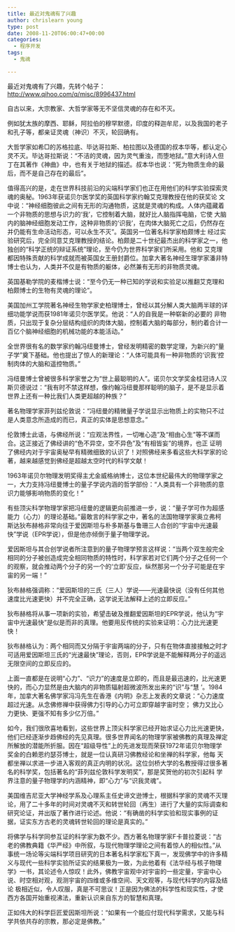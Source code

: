 ```yaml
---
title: 最近对鬼魂有了兴趣
author: chrislearn young
type: post
date: 2008-11-20T06:00:47+00:00
categories:
  - 程序开发
tags:
  - 鬼魂

---
```

最近对鬼魂有了兴趣，先转个帖子：http://www.qihoo.com/q/misc/8996437.html

自古以来，大宗教家、大哲学家等无不坚信灵魂的存在和不灭。
  
例如犹太族的摩西、耶稣，阿拉伯的穆罕默德，印度的释迦牟尼，以及我国的老子和孔子等，都亲证灵魂（神识）不灭，轮回确有。
  
<!--more-->
大哲学家如希□的苏格拉底、毕达哥拉斯、柏拉图以及德国的叔本华等，都认定心灵不灭。毕达哥拉斯说：“不洁的灵魂，因为灵气重浊，而堕地狱。”意大利诗人但丁在其著作《神曲》中，也有关于地狱的描述。叔本华也说：“死为物质生命的最后，而不是自己存在的最后”。
  
值得高兴的是，走在世界科技前沿的尖端科学家们也正在用他们的科学实验探索灵魂的奥秘。1963年获诺贝尔医学奖的英国科学家约翰艾克理教授在他的获奖论 文中说：“神经细胞彼此之间有无形的沟通物质，这就是灵魂的构成。人体内蕴藏着一个非物质的思想与识力的‘我’，它控制着大脑，就好比人脑指挥电脑，它使 大脑内的脑神经细胞发动工作，这种非物质的‘识我’，在肉体大脑死亡之后，仍然存在并仍能有生命活动形态，可以永生不灭”。英国另一位著名科学家柏颇博士 经过实验研究后，完全同意艾克理教授的结论。柏颇是二十世纪最杰出的科学家之一，他独创的“科学正统的辩证系统”理论，至今仍为世界科学家们所采用。他和 艾克理都因特殊贡献的科学成就而被英国女王册封爵位。加拿大著名神经生理学家潘非特博士也认为，人类并不仅是有物质的躯体，必然兼有无形的非物质灵魂。
  
英国基勒学院的麦楷博士说：“至今仍无一种已知的学说和实验足以推翻艾克理和柏颇博士的生物有灵魂的理论”。
  
美国加州工学院著名神经生物学家史柏理博士，曾经以其分解人类大脑两半球的详细功能学说而获1981年诺贝尔医学奖。他说：“人的自我是一种崭新的必要的 非物质，只出现于复杂分层结构组织的肉体大脑，控制着大脑的每部分，制约着合计一百亿个脑神经细胞的机械功能的本能活动。”
  
全世界很有名的数学家约翰冯纽曼博士，曾经发明精密的数学定理，为新兴的“量子学”奠下基础。他也提出了惊人的新理论：“人体可能具有一种非物质的‘识我’控制肉体的大脑和遥控物质。”
  
冯纽曼博士曾被很多科学家誉之为“世上最聪明的人”。诺贝尔文学奖金桂冠诗人汉斯贝德说过：“我有时不禁这样想，像约翰冯纽曼那样聪明的脑子，是不是显示着世界上还有一种比我们人类更超越的种族？”
  
著名物理学家菲列兹伦敦说：“冯纽曼的精微量子学说显示出物质上的实物只不过是人类意念所造成的而已，真正的实体是思想意念。”
  
伦敦博士此语，与佛经所说：“应观法界性，一切唯心造”及“相由心生”等不谋而合。这正接近了佛经讲的“色不异空，空不异色”及“有相皆妄”的境界，也正 证明了佛经内对于宇宙奥秘早有精微细致的认识了！对照佛经来多看这些大科学家的论著，越来越感觉到佛经是超越太空时代的科学文献！
  
1963年诺贝尔物理发明奖得主尤金威格纳博士，这位本世纪最伟大的物理学家之一，大力支持冯纽曼博士的量子学说内涵的哲学部份：“人类具有一个非物质的意识力能够影响物质的变化！”
  
有些顶尖科学物理学家把冯纽曼的逻辑更向前推进一步，说：“量子学可作为超感能力（心力）的理论基础。”最敢言的科学家之中，著名的法国物理学家奥立弗柯 斯达狄布赫格非常向往于爱因斯坦与朴多斯基与鲁珊三人合创的“宇宙中光速最快”学说（EPR学说），但是他亦倾倒于量子物理学说。
  
爱因斯坦与其合创学说者所注意到的量子物理学预言这样说：“当两个双生般完全相同的分子被创造成完全相同物质的特性时，科学家若对它们两个分子之任何一个的观察，就会推动两个分子的另一个的‘立即’反应，纵然那另一个分子可能是在宇宙的另一端！”
  
狄布赫格强调称：“爱因斯坦的三氏（三人）学说——光速最快说（没有任何其他速度比光速更快）并不完全正确，这学说无法解释上述的立即反应。”
  
狄布赫格将从事一项新的实验，希望击破及推翻爱因斯坦的EPR学说，他认为“宇宙中光速最快”是似是而非的真理。他要用反传统的实验来证明：心力比光速更快！
  
狄布赫格认为：两个相同而又分隔于宇宙两端的分子，只有在物体直接接触之时才可适用爱因斯坦三氏的“光速最快”理论，否则，EPR学说是不能解释两分子的遥远无限空间的立即反应的。
  
上面一直都是在说明“心力”、“识力”的速度是立即的，而且是最迅速的，比光速更快的，而心力显然是由大脑内的非物质辐射超微波所发出来的“识”与“慧 ’。1984年，加拿大著名佛学家冯冯先生在香港《内明》杂志上发表的文章说：“心力速度超过光速。从念佛修禅中获得佛力引导的心力可立即穿越字宙时空； 佛力又比心力更快、更强不知有多少亿万倍。”
  
如今，我们很欣喜地看到，这些世界上顶尖科学家已经开始求证心力比光速更快，他们已经逐渐步趋佛经的先见真理。很多世界闻名的物理学家被佛教的真理及禅定 所解放的潜能所折服。因在“超级导性”上的先进发现而荣获1972年诺贝尔物理学奖金的白赖恩约瑟芬博士，就是一位认真研习佛教经论和坐禅的科学家，他每 天都坐禅以求进一步进入客观的真正内明的状况。这位剑桥大学的名教授得过很多著名的科学奖，包括著名的“菲列兹伦敦科学发明奖”，那是奖贺他的初次引起科 学界注意的量子物理学的内涵精神，即“心力”与“识我灵魂”。
  
美国维吉尼亚大学神经学系及心理系主任史谛文逊博士，根据科学家的灵魂不灭理论，用了二十多年的时间对灵魂不灭和转世轮回（再生）进行了大量的实际调查和 研究论证，并出版了著作进行论述。他说：“有确凿的科学实验和现实事例的证据，证实东方古老的灵魂转世轮回的理论是真实的。”
  
将佛学与科学同参互证的科学家为数不少。西方著名物理学家F卡普拉菱说：“古老的佛教典籍《华严经》中所叙，与现代物理学理论之间有着惊人的相似性。”从 事统一场论等尖端科学项目研究的日本著名科学家松下真一，发现佛学中的许多精义与现代一些科学实验所证实的结果极为一致，为此他着有《法华经与核子物理 学》一书，其论述令人惊叹！此外，佛教宇宙观中对宇宙的一些定量，宇宙中心说、时空相对观，观测宇宙的四维或多维空间、天文观等，与现代科学的内容及结论 极相近似，令人叹服，真是不可思议！正是因为佛法的科学性和现实性，才使西方各国开始重视沸法，重新认识来自东方的智慧和真理。
  
正如伟大的科学巨匠爱因斯坦所说：“如果有一个能应付现代科学需求，又能与科学共依共存的宗教，那必定是佛教。”